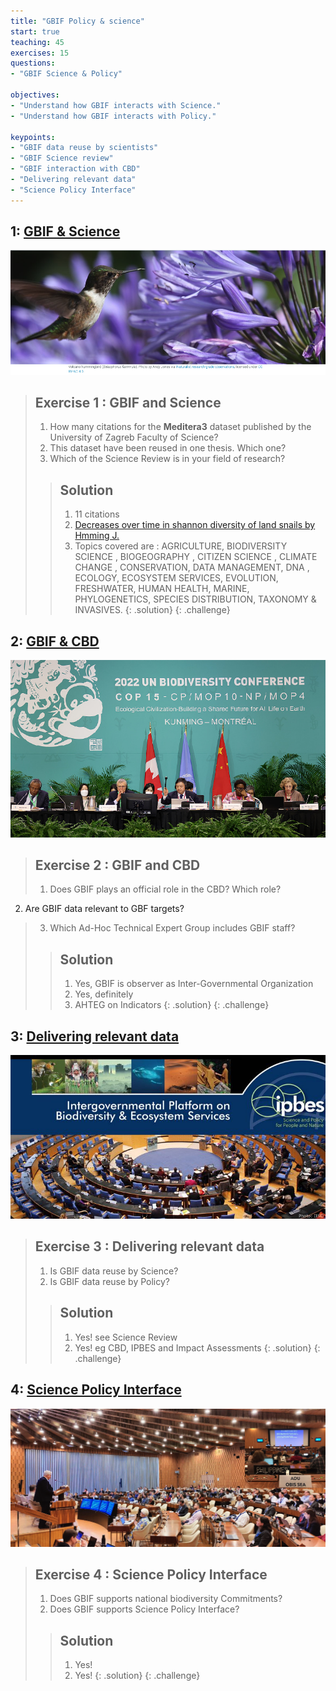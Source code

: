 ```yaml
---
title: "GBIF Policy & science"
start: true
teaching: 45
exercises: 15
questions:
- "GBIF Science & Policy"

objectives:
- "Understand how GBIF interacts with Science."
- "Understand how GBIF interacts with Policy."

keypoints:
- "GBIF data reuse by scientists"
- "GBIF Science review"
- "GBIF interaction with CBD"
- "Delivering relevant data"
- "Science Policy Interface"
---
```



## 1: [GBIF & Science](https://docs.google.com/presentation/d/1JpGe0ZPnt8i2Mdw7un1MgdO8_JhSl6WOQwAClvK5KYE/edit?usp=sharing)

![GBIF Science](../assets/img/gbif_science.PNG)

> ## Exercise 1 : GBIF and Science
> 
> 1. How many citations for the **Meditera3** dataset published by the University of Zagreb Faculty of Science?
> 2. This dataset have been reused in one thesis. Which one?
> 3. Which of the Science Review is in your field of research?
>
> > ## Solution
> > 1. 11 citations
> > 2. [Decreases over time in shannon diversity of land snails by Hmming J.](https://hdl.handle.net/2077/74972)
> > 3. Topics covered are : AGRICULTURE, BIODIVERSITY SCIENCE , BIOGEOGRAPHY , CITIZEN SCIENCE , CLIMATE CHANGE , CONSERVATION, DATA MANAGEMENT, DNA , ECOLOGY, ECOSYSTEM SERVICES,  EVOLUTION, FRESHWATER, HUMAN HEALTH, MARINE, PHYLOGENETICS, SPECIES DISTRIBUTION, TAXONOMY & INVASIVES.
> > {: .solution}
{: .challenge}


## 2: [GBIF & CBD](https://docs.google.com/presentation/d/1aoCRFsrTxIEztXYll_jqpyHY_wcysyTKAwDaa4XcrCI/edit?usp=sharing)

![GBIF & CBD](../assets/img/CBD-COP15.png)

> ## Exercise 2 : GBIF and CBD
> 
> 1. Does GBIF plays an official role in the CBD? Which role?
  2. Are GBIF data relevant to GBF targets?
> 3. Which Ad-Hoc Technical Expert Group includes GBIF staff?
>
> > ## Solution
> > 1. Yes, GBIF is observer as Inter-Governmental Organization
> > 2. Yes, definitely
> > 3. AHTEG on Indicators
> > {: .solution}
{: .challenge}


## 3: [Delivering relevant data](https://drive.google.com/file/d/1xPKQyHeYZdT3OWM9V6KIRxuJgr_H_qSY/view?usp=sharing)

![GBIF & IPBES](../assets/img/gbif_ipbes.jpg)

> ## Exercise 3 : Delivering relevant data
> 
> 1. Is GBIF data reuse by Science?
> 2. Is GBIF data reuse by Policy?
>
> > ## Solution
> > 1. Yes! see Science Review
> > 2. Yes! eg CBD, IPBES and Impact Assessments
> > {: .solution}
{: .challenge}

## 4: [Science Policy Interface](https://docs.google.com/presentation/d/1LJPFOVeUz8H1EEZaYfE4sqwpIDHQIx7V_-HYH6hubLk/edit?usp=sharing)

![Supporting SPI](../assets/img/ACBmeetings.png)

> ## Exercise 4 : Science Policy Interface
> 
> 1. Does GBIF supports national biodiversity Commitments?
> 2. Does GBIF supports Science Policy Interface?
>
> > ## Solution
> > 1. Yes!
> > 2. Yes!
> > {: .solution}
{: .challenge}

  
